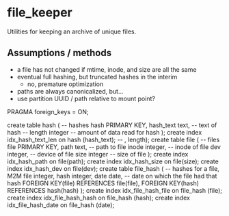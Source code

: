# file_keeper

Utilities for keeping an archive of unique files.

## Assumptions / methods

 - a file has not changed if mtime, inode, and size are all the same
 - eventual full hashing, but truncated hashes in the interim
   - no, premature optimization
 - paths are always canonicalized, but...
 - use partition UUID / path relative to mount point?

PRAGMA foreign_keys = ON;

create table hash (    -- hashes
    hash PRIMARY KEY,
    hash_text text,    -- text of hash
    -- length integer     -- amount of data read for hash
);
create index idx_hash_text_len on hash (hash_text); -- , length);
create table file (    -- files
    file PRIMARY KEY,
    path text,         -- path to file
    inode integer,     -- inode of file
    dev integer,       -- device of file
    size integer       -- size of file
);
create index idx_hash_path on file(path);
create index idx_hash_size on file(size);
create index idx_hash_dev on file(dev);
create table file_hash (    -- hashes for a file, M2M
    file integer,
    hash integer,
    date date,      -- date on which the file had that hash
    FOREIGN KEY(file) REFERENCES file(file),
    FOREIGN KEY(hash) REFERENCES hash(hash)
);
create index idx_file_hash_file on file_hash (file);
create index idx_file_hash_hash on file_hash (hash);
create index idx_file_hash_date on file_hash (date);
